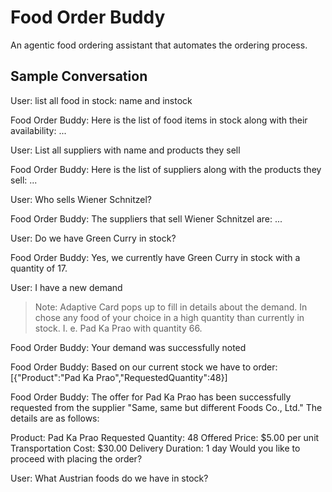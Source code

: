 # Food Order Buddy

An agentic food ordering assistant that automates the ordering process.

## Sample Conversation

User: list all food in stock: name and instock

Food Order Buddy: Here is the list of food items in stock along with their availability:
...

User: List all suppliers with name and products they sell

Food Order Buddy: Here is the list of suppliers along with the products they sell:
...

User: Who sells Wiener Schnitzel?

Food Order Buddy: The suppliers that sell Wiener Schnitzel are:
...

User: Do we have Green Curry in stock?

Food Order Buddy: Yes, we currently have Green Curry in stock with a quantity of 17.

User: I have a new demand

> Note: Adaptive Card pops up to fill in details about the demand. In chose any food of your choice in a high quantity than currently in stock. I. e. Pad Ka Prao with quantity 66.

Food Order Buddy: Your demand was successfully noted

Food Order Buddy: Based on our current stock we have to order: [{"Product":"Pad Ka Prao","RequestedQuantity":48}]

Food Order Buddy: The offer for Pad Ka Prao has been successfully requested from the supplier "Same, same but different Foods Co., Ltd." The details are as follows:

Product: Pad Ka Prao
Requested Quantity: 48
Offered Price: $5.00 per unit
Transportation Cost: $30.00
Delivery Duration: 1 day
Would you like to proceed with placing the order?

User: What Austrian foods do we have in stock?
